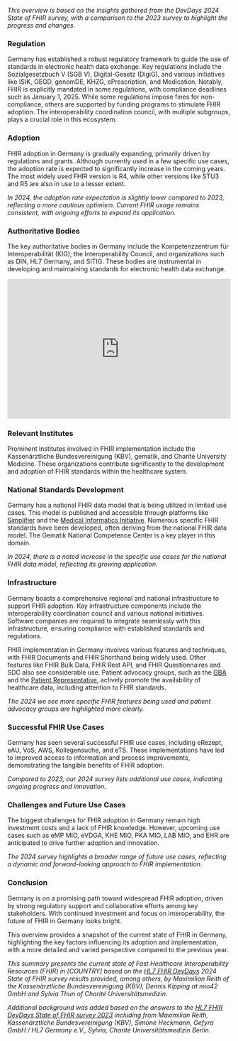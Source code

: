 *This overview is based on the insights gathered from the DevDays 2024 State of FHIR survey, with a comparison to the 2023 survey to highlight the progress and changes.*

### Regulation

Germany has established a robust regulatory framework to guide the use of standards in electronic health data exchange. Key regulations include the Sozialgesetzbuch V (SGB V), Digital-Gesetz (DigiG), and various initiatives like ISIK, OEGD, genomDE, KHZG, ePrescription, and Medication. Notably, FHIR is explicitly mandated in some regulations, with compliance deadlines such as January 1, 2025. While some regulations impose fines for non-compliance, others are supported by funding programs to stimulate FHIR adoption. The interoperability coordination council, with multiple subgroups, plays a crucial role in this ecosystem.

### Adoption

FHIR adoption in Germany is gradually expanding, primarily driven by regulations and grants. Although currently used in a few specific use cases, the adoption rate is expected to significantly increase in the coming years. The most widely used FHIR version is R4, while other versions like STU3 and R5 are also in use to a lesser extent.

*In 2024, the adoption rate expectation is slightly lower compared to 2023, reflecting a more cautious optimism. Current FHIR usage remains consistent, with ongoing efforts to expand its application.*

### Authoritative Bodies

The key authoritative bodies in Germany include the Kompetenzzentrum für Interoperabilität (KIG), the Interoperability Council, and organizations such as DIN, HL7 Germany, and SITIG. These bodies are instrumental in developing and maintaining standards for electronic health data exchange.

<iframe width="100%" height="315" src="https://www.youtube.com/embed/videoseries?si=wZraKO1rR3LdXDNp&amp;list=PLAPVWVA2xKFj8THBU-RlvFDnJpgU_T3F3" title="YouTube video player" frameborder="0" allow="accelerometer; autoplay; clipboard-write; encrypted-media; gyroscope; picture-in-picture; web-share" referrerpolicy="strict-origin-when-cross-origin" allowfullscreen></iframe>

### Relevant Institutes

Prominent institutes involved in FHIR implementation include the Kassenärztliche Bundesvereinigung (KBV), gematik, and Charité University Medicine. These organizations contribute significantly to the development and adoption of FHIR standards within the healthcare system.

### National Standards Development

Germany has a national FHIR data model that is being utilized in limited use cases. This model is published and accessible through platforms like [Simplifier](https://simplifier.net/Basisprofil-DE-R4) and the [Medical Informatics Initiative](https://www.medizininformatik-initiative.de/en/collaboration/interoperability-working-group). Numerous specific FHIR standards have been developed, often deriving from the national FHIR data model. The Gematik National Competence Center is a key player in this domain.

*In 2024, there is a noted increase in the specific use cases for the national FHIR data model, reflecting its growing application.*

### Infrastructure

Germany boasts a comprehensive regional and national infrastructure to support FHIR adoption. Key infrastructure components include the interoperability coordination council and various national initiatives. Software companies are required to integrate seamlessly with this infrastructure, ensuring compliance with established standards and regulations.

FHIR implementation in Germany involves various features and techniques, with FHIR Documents and FHIR Shorthand being widely used. Other features like FHIR Bulk Data, FHIR Rest API, and FHIR Questionnaires and SDC also see considerable use. Patient advocacy groups, such as the [GBA](https://patientenvertretung.g-ba.de/wer-wir-sind/patientenvertreterinnen-und-patientenvertreter-beim-g-ba/) and the [Patient Representative](https://patientenbeauftragter.de/), actively promote the availability of healthcare data, including attention to FHIR standards.

*The 2024 we see more specific FHIR features being used and patient advocacy groups are highlighted more clearly.*

### Successful FHIR Use Cases

Germany has seen several successful FHIR use cases, including eRezept, eAU, VoS, AWS, Kollegensuche, and eTS. These implementations have led to improved access to information and process improvements, demonstrating the tangible benefits of FHIR adoption.

*Compared to 2023, our 2024 survey lists additional use cases, indicating ongoing progress and innovation.*

### Challenges and Future Use Cases

The biggest challenges for FHIR adoption in Germany remain high investment costs and a lack of FHIR knowledge. However, upcoming use cases such as eMP MIO, eVDGA, KHE MIO, PKA MIO, LAB MIO, and EHR are anticipated to drive further adoption and innovation.

*The 2024 survey highlights a broader range of future use cases, reflecting a dynamic and forward-looking approach to FHIR implementation.*

### Conclusion

Germany is on a promising path toward widespread FHIR adoption, driven by strong regulatory support and collaborative efforts among key stakeholders. With continued investment and focus on interoperability, the future of FHIR in Germany looks bright.

This overview provides a snapshot of the current state of FHIR in Germany, highlighting the key factors influencing its adoption and implementation, with a more detailed and varied perspective compared to the previous year.

*This summary presents the current state of Fast Healthcare Interoperability Resources (FHIR) in [COUNTRY] based on the [HL7 FHIR DevDays](https://devdays.com) 2024 State of FHIR survey results provided, among others, by Maximilian Reith of the Kassenärztliche Bundesvereinigung (KBV), Dennis Kipping at mio42 GmbH and Sylvia Thun of Charité Universitätsmedizin.*

*Additional background was added based on the answers to the [HL7 FHIR DevDays State of FHIR survey 2023](https://fire.ly/blog/fhir-maturity-and-adoption-around-the-world/) including from Maximilian Reith, Kassenärztliche Bundesvereinigung (KBV), Simone Heckmann, Gefyra GmbH / HL7 Germany e.V., Sylvia, Charité Universitätsmedizin Berlin.*
